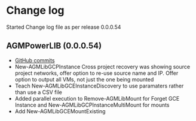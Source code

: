 # Change log

Started Change log file as per release 0.0.0.54

## AGMPowerLIB  (0.0.0.54)
* [GitHub commits](https://github.com/Actifio/AGMPowerLIB/commits/v0.0.0.54)
* New-AGMLibGCPInstance Cross project recovery was showing source project networks, offer option to re-use source name and IP.  Offer option to output all VMs, not just the one being mounted
* Teach New-AGMLibGCEInstanceDiscovery to use paramaters rather than use a CSV file
* Added parallel execution to Remove-AGMLibMount for Forget GCE Instance and New-AGMLibGCPInstanceMultiMount for mounts
* Add New-AGMLibGCEMountExisting
